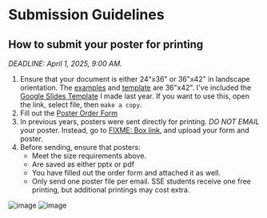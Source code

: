 # Submission Guidelines

## How to submit your poster for printing

*DEADLINE: April 1, 2025, 9:00 AM.*


1. Ensure that your document is either 24"x36" or 36"x42" in landscape orientation. The [examples](https://github.com/Luke-J-Miller/Hackaroo-Quantum-Spring-2025/tree/main/How-To-Submit/Examples) and [template](https://github.com/Luke-J-Miller/Hackaroo-Quantum-Spring-2025/blob/main/How-To-Submit/Poster%20Template_42W%20x%2036H_SSE.pptx) are 36"x42". I've included the [Google Slides Template](https://docs.google.com/presentation/d/1zj88qUELKVzwif2i0ZEWrxV697yEteqL7RAF_gLnEfI/edit?usp=sharing) I made last year. If you want to use this, open the link, select file, then `make a copy`.
2. Fill out the [Poster Order Form](https://github.com/Luke-J-Miller/Hackaroo-Quantum-Spring-2025/blob/main/How-To-Submit/SSE%20Poster%20Print%20Order%20Form.pdf)
3. In previous years, posters were sent directly for printing. *DO NOT EMAIL* your poster. Instead, go to [FIXME: Box link](google.com), and upload your form and poster.
4. Before sending, ensure that posters:
   + Meet the size requirements above.
   + Are saved as either pptx or pdf
   + You have filled out the order form and attached it as well.
   + Only send one poster file per email.  SSE students receive one free printing, but additional printings may cost extra.


![image](https://github.com/user-attachments/assets/bf780b63-26ff-4a59-bd25-089ab3207786)
![image](https://github.com/user-attachments/assets/815374d9-6796-4fc0-90ff-6cbd9848a19b)


